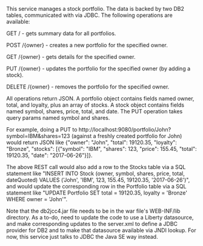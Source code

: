 This service manages a stock portfolio.  The data is backed by two DB2 tables, communicated with via JDBC.  The following operations are available:

GET / - gets summary data for all portfolios.

POST /{owner} - creates a new portfolio for the specified owner.

GET /{owner} - gets details for the specified owner.

PUT /{owner} - updates the portfolio for the specified owner (by adding a stock).

DELETE /{owner} - removes the portfolio for the specified owner.

All operations return JSON.  A portfolio object contains fields named owner, total, and loyalty, plus an array of stocks.  A stock object contains fields named symbol, shares, price, total, and date.  The PUT operation takes query params named symbol and shares.

For example, doing a PUT to http://localhost:9080/portfolio/John?symbol=IBM&shares=123 (against a freshly created portfolio for John) would return JSON like {"owner": "John", "total": 19120.35, "loyalty": "Bronze", "stocks": [{"symbol": "IBM", "shares": 123, "price": 155.45, "total": 19120.35, "date": "2017-06-26"}]}.

The above REST call would also add a row to the Stocks table via a SQL statement like "INSERT INTO Stock (owner, symbol, shares, price, total, dateQuoted) VALUES ('John', 'IBM', 123, 155.45, 19120.35, '2017-06-26')", and would update the corresponding row in the Portfolio table via a SQL statement like "UPDATE Portfolio SET total = 19120.35, loyalty = 'Bronze' WHERE owner = 'John'".

Note that the db2jcc4.jar file needs to be in the war file's WEB-INF/lib directory.  As a to-do, need to update the code to use a Liberty datasource, and make corresponding updates to the server.xml to define a JDBC provider for DB2 and to make that datasource available via JNDI lookup.  For now, this service just talks to JDBC the Java SE way instead.
